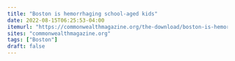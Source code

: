 ```yaml
---
title: "Boston is hemorrhaging school-aged kids"
date: 2022-08-15T06:25:53-04:00
itemurl: "https://commonwealthmagazine.org/the-download/boston-is-hemorrhaging-school-aged-kids-2/"
sites: "commonwealthmagazine.org"
tags: ["Boston"]
draft: false
---
```


